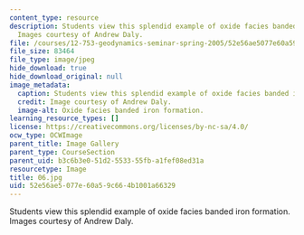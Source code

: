 ```yaml
---
content_type: resource
description: Students view this splendid example of oxide facies banded iron formation.
  Images courtesy of Andrew Daly.
file: /courses/12-753-geodynamics-seminar-spring-2005/52e56ae5077e60a59c664b1001a66329_06.jpg
file_size: 83464
file_type: image/jpeg
hide_download: true
hide_download_original: null
image_metadata:
  caption: Students view this splendid example of oxide facies banded iron formation.
  credit: Image courtesy of Andrew Daly.
  image-alt: Oxide facies banded iron formation.
learning_resource_types: []
license: https://creativecommons.org/licenses/by-nc-sa/4.0/
ocw_type: OCWImage
parent_title: Image Gallery
parent_type: CourseSection
parent_uid: b3c6b3e0-51d2-5533-55fb-a1fef08ed31a
resourcetype: Image
title: 06.jpg
uid: 52e56ae5-077e-60a5-9c66-4b1001a66329
---
```

Students view this splendid example of oxide facies banded iron formation. Images courtesy of Andrew Daly.